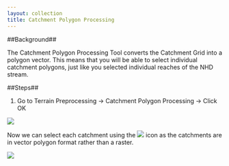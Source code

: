 ```yaml
---
layout: collection
title: Catchment Polygon Processing
---
```

##Background##

The Catchment Polygon Processing Tool converts the Catchment Grid into a polygon vector.  This means that you will be able to select individual catchment polygons, just like you selected individual reaches of the NHD stream.

##Steps##

1. Go to Terrain Preprocessing &#8594; Catchment Polygon Processing &#8594; Click OK

<a href="{{ site.url }}/pictures/CatPolygon1.png"><img src="{{ site.url }}/pictures/CatPolygon1.png"></a>

Now we can select each catchment using the <a href="{{ site.url }}/pictures/SelectFeaturesIcon.png"><img src="{{ site.url }}/pictures/SelectFeaturesIcon.png"></a>  icon as the catchments are in vector polygon format rather than a raster.

<a href="{{ site.url }}/pictures/CatPolygon2.png"><img src="{{ site.url }}/pictures/CatPolygon2.png"></a>

